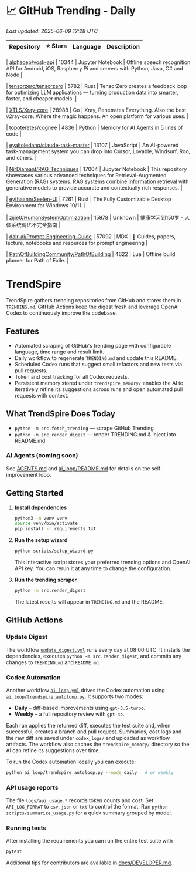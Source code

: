 <!-- TRENDING_START -->
# 📈 GitHub Trending - Daily

_Last updated: 2025-06-09 12:28 UTC_

| Repository | ⭐ Stars | Language | Description |
|------------|--------:|----------|-------------|

| [alphacep/vosk-api](https://github.com/alphacep/vosk-api) | 10344 | Jupyter Notebook | Offline speech recognition API for Android, iOS, Raspberry Pi and servers with Python, Java, C# and Node |

| [tensorzero/tensorzero](https://github.com/tensorzero/tensorzero) | 5782 | Rust | TensorZero creates a feedback loop for optimizing LLM applications — turning production data into smarter, faster, and cheaper models. |

| [XTLS/Xray-core](https://github.com/XTLS/Xray-core) | 28988 | Go | Xray, Penetrates Everything. Also the best v2ray-core. Where the magic happens. An open platform for various uses. |

| [topoteretes/cognee](https://github.com/topoteretes/cognee) | 4836 | Python | Memory for AI Agents in 5 lines of code |

| [eyaltoledano/claude-task-master](https://github.com/eyaltoledano/claude-task-master) | 13107 | JavaScript | An AI-powered task-management system you can drop into Cursor, Lovable, Windsurf, Roo, and others. |

| [NirDiamant/RAG_Techniques](https://github.com/NirDiamant/RAG_Techniques) | 17004 | Jupyter Notebook | This repository showcases various advanced techniques for Retrieval-Augmented Generation (RAG) systems. RAG systems combine information retrieval with generative models to provide accurate and contextually rich responses. |

| [eythaann/Seelen-UI](https://github.com/eythaann/Seelen-UI) | 7261 | Rust | The Fully Customizable Desktop Environment for Windows 10/11. |

| [zijie0/HumanSystemOptimization](https://github.com/zijie0/HumanSystemOptimization) | 15978 | Unknown | 健康学习到150岁 - 人体系统调优不完全指南 |

| [dair-ai/Prompt-Engineering-Guide](https://github.com/dair-ai/Prompt-Engineering-Guide) | 57092 | MDX | 🐙 Guides, papers, lecture, notebooks and resources for prompt engineering |

| [PathOfBuildingCommunity/PathOfBuilding](https://github.com/PathOfBuildingCommunity/PathOfBuilding) | 4622 | Lua | Offline build planner for Path of Exile. |
<!-- TRENDING_END -->

# TrendSpire

TrendSpire gathers trending repositories from GitHub and stores them in `TRENDING.md`. GitHub Actions keep the digest fresh and leverage OpenAI Codex to continuously improve the codebase.

## Features

- Automated scraping of GitHub's trending page with configurable language, time range and result limit.
- Daily workflow to regenerate `TRENDING.md` and update this README.
- Scheduled Codex runs that suggest small refactors and new tests via pull requests.
- Token and cost tracking for all Codex requests.
- Persistent memory stored under `trendspire_memory/` enables the AI to
  iteratively refine its suggestions across runs and open automated pull
  requests with context.

## What TrendSpire Does Today

- `python -m src.fetch_trending` — scrape GitHub Trending
- `python -m src.render_digest` — render TRENDING.md & inject into README.md

### AI Agents (coming soon)
See [AGENTS.md](./AGENTS.md) and [ai_loop/README.md](./ai_loop/README.md) for details on the self-improvement loop.

## Getting Started

1. **Install dependencies**
   ```bash
   python3 -m venv venv
   source venv/bin/activate
   pip install -r requirements.txt
   ```

2. **Run the setup wizard**
   ```bash
   python scripts/setup_wizard.py
   ```
   This interactive script stores your preferred trending options and OpenAI API key.
   You can rerun it at any time to change the configuration.

3. **Run the trending scraper**
   ```bash
   python -m src.render_digest
   ```
   The latest results will appear in `TRENDING.md` and the README.


## GitHub Actions

### Update Digest

The workflow [`update_digest.yml`](.github/workflows/update_digest.yml) runs every day at 08:00 UTC. It installs the dependencies, executes `python -m src.render_digest`, and commits any changes to `TRENDING.md` and `README.md`.

### Codex Automation

Another workflow [`ai_loop.yml`](.github/workflows/ai_loop.yml) drives the Codex automation using [`ai_loop/trendspire_autoloop.py`](ai_loop/trendspire_autoloop.py). It supports two modes:

- **Daily** – diff-based improvements using `gpt-3.5-turbo`.
- **Weekly** – a full repository review with `gpt-4o`.

Each run applies the returned diff, executes the test suite and, when successful, creates a branch and pull request. Summaries, cost logs and the raw diff are saved under `codex_logs/` and uploaded as workflow artifacts. The workflow also caches the `trendspire_memory/` directory so the AI can refine its suggestions over time.

To run the Codex automation locally you can execute:

```bash
python ai_loop/trendspire_autoloop.py --mode daily   # or weekly
```

### API usage reports

The file `logs/api_usage.*` records token counts and cost. Set `API_LOG_FORMAT`
to `csv`, `json` or `txt` to control the format. Run `python
scripts/summarize_usage.py` for a quick summary grouped by model.

### Running tests

After installing the requirements you can run the entire test suite with

```bash
pytest
```

Additional tips for contributors are available in
[docs/DEVELOPER.md](docs/DEVELOPER.md).
